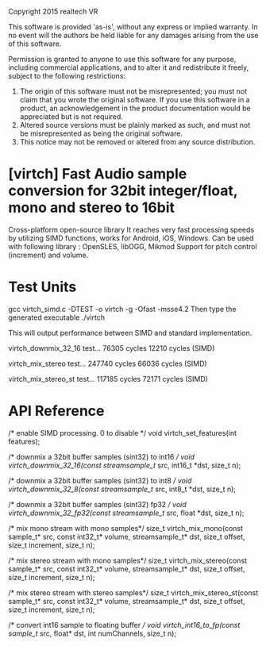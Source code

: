 Copyright 2015 realtech VR 

This software is provided 'as-is', without any express or implied
warranty. In no event will the authors be held liable for any damages
arising from the use of this software.

Permission is granted to anyone to use this software for any purpose,
including commercial applications, and to alter it and redistribute it
freely, subject to the following restrictions:

1. The origin of this software must not be misrepresented; you must not
   claim that you wrote the original software. If you use this software
   in a product, an acknowledgement in the product documentation would be
   appreciated but is not required.
2. Altered source versions must be plainly marked as such, and must not be
   misrepresented as being the original software.
3. This notice may not be removed or altered from any source distribution.



[virtch] Fast Audio sample conversion for 32bit integer/float, mono and stereo to 16bit
=====================================================================

Cross-platform open-source library
It reaches very fast processing speeds by utilizing SIMD functions, works for Android, iOS, Windows.
Can be used with following library : OpenSLES, libOGG, Mikmod
Support for pitch control (increment) and volume.

Test Units
=====================================================================

gcc virtch_simd.c -DTEST -o virtch -g -Ofast -msse4.2
Then type the generated executable
 ./virtch

This will output performance between SIMD and standard implementation.

virtch_downmix_32_16 test... 
76305 cycles
12210 cycles (SIMD)

virtch_mix_stereo test... 
247740 cycles
66036 cycles (SIMD)

virtch_mix_stereo_st test... 
117185 cycles
72171 cycles (SIMD)

API Reference
=====================================================================

/* enable SIMD processing. 0 to disable */
void virtch_set_features(int features);
    
/* downmix a 32bit buffer samples (sint32) to int16 */
void virtch_downmix_32_16(const streamsample_t* src, int16_t *dst, size_t n);

/* downmix a 32bit buffer samples (sint32) to int8 */
void virtch_downmix_32_8(const streamsample_t* src, int8_t *dst, size_t n);

/* downmix a 32bit buffer samples (sint32) fp32 */
void virtch_downmix_32_fp32(const streamsample_t* src, float *dst, size_t n);
   
/* mix mono stream with mono samples*/
size_t virtch_mix_mono(const sample_t* src, const int32_t* volume, streamsample_t* dst, size_t offset, size_t increment, size_t n);
   
/* mix stereo stream with mono samples*/
size_t virtch_mix_stereo(const sample_t* src, const int32_t* volume, streamsample_t* dst, size_t offset, size_t increment, size_t n);
   
 /* mix stereo stream with stereo samples*/
size_t virtch_mix_stereo_st(const sample_t* src, const int32_t* volume, streamsample_t* dst, size_t offset, size_t increment, size_t n);
    
/* convert int16 sample to floating buffer */
void virtch_int16_to_fp(const sample_t* src, float* dst, int numChannels, size_t n);






